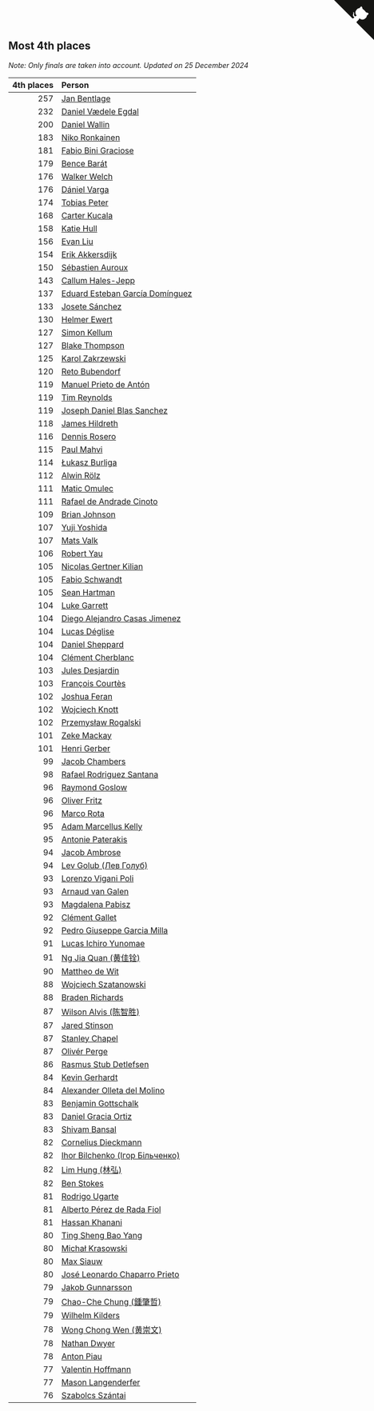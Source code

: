 ## Most 4th places

*Note: Only finals are taken into account.*
*Updated on 25 December 2024*

| 4th places | Person |
| ---: | :--- |
| 257 | [Jan Bentlage](https://www.worldcubeassociation.org/persons/2010BENT01) |
| 232 | [Daniel Vædele Egdal](https://www.worldcubeassociation.org/persons/2013EGDA01) |
| 200 | [Daniel Wallin](https://www.worldcubeassociation.org/persons/2013WALL03) |
| 183 | [Niko Ronkainen](https://www.worldcubeassociation.org/persons/2010RONK01) |
| 181 | [Fabio Bini Graciose](https://www.worldcubeassociation.org/persons/2010GRAC02) |
| 179 | [Bence Barát](https://www.worldcubeassociation.org/persons/2008BARA01) |
| 176 | [Walker Welch](https://www.worldcubeassociation.org/persons/2011WELC01) |
| 176 | [Dániel Varga](https://www.worldcubeassociation.org/persons/2008VARG01) |
| 174 | [Tobias Peter](https://www.worldcubeassociation.org/persons/2014PETE03) |
| 168 | [Carter Kucala](https://www.worldcubeassociation.org/persons/2015KUCA01) |
| 158 | [Katie Hull](https://www.worldcubeassociation.org/persons/2010HULL01) |
| 156 | [Evan Liu](https://www.worldcubeassociation.org/persons/2009LIUE01) |
| 154 | [Erik Akkersdijk](https://www.worldcubeassociation.org/persons/2005AKKE01) |
| 150 | [Sébastien Auroux](https://www.worldcubeassociation.org/persons/2008AURO01) |
| 143 | [Callum Hales-Jepp](https://www.worldcubeassociation.org/persons/2012HALE01) |
| 137 | [Eduard Esteban García Domínguez](https://www.worldcubeassociation.org/persons/2011EDUA01) |
| 133 | [Josete Sánchez](https://www.worldcubeassociation.org/persons/2015SANC18) |
| 130 | [Helmer Ewert](https://www.worldcubeassociation.org/persons/2015EWER01) |
| 127 | [Simon Kellum](https://www.worldcubeassociation.org/persons/2016KELL12) |
| 127 | [Blake Thompson](https://www.worldcubeassociation.org/persons/2010THOM03) |
| 125 | [Karol Zakrzewski](https://www.worldcubeassociation.org/persons/2014ZAKR01) |
| 120 | [Reto Bubendorf](https://www.worldcubeassociation.org/persons/2012BUBE01) |
| 119 | [Manuel Prieto de Antón](https://www.worldcubeassociation.org/persons/2015ANTO04) |
| 119 | [Tim Reynolds](https://www.worldcubeassociation.org/persons/2005REYN01) |
| 119 | [Joseph Daniel Blas Sanchez](https://www.worldcubeassociation.org/persons/2016SANC08) |
| 118 | [James Hildreth](https://www.worldcubeassociation.org/persons/2009HILD01) |
| 116 | [Dennis Rosero](https://www.worldcubeassociation.org/persons/2010ROSE03) |
| 115 | [Paul Mahvi](https://www.worldcubeassociation.org/persons/2012MAHV01) |
| 114 | [Łukasz Burliga](https://www.worldcubeassociation.org/persons/2013BURL01) |
| 112 | [Alwin Rölz](https://www.worldcubeassociation.org/persons/2016ROLZ01) |
| 111 | [Matic Omulec](https://www.worldcubeassociation.org/persons/2010OMUL02) |
| 111 | [Rafael de Andrade Cinoto](https://www.worldcubeassociation.org/persons/2007CINO01) |
| 109 | [Brian Johnson](https://www.worldcubeassociation.org/persons/2013JOHN10) |
| 107 | [Yuji Yoshida](https://www.worldcubeassociation.org/persons/2015YOSH01) |
| 107 | [Mats Valk](https://www.worldcubeassociation.org/persons/2007VALK01) |
| 106 | [Robert Yau](https://www.worldcubeassociation.org/persons/2009YAUR01) |
| 105 | [Nicolas Gertner Kilian](https://www.worldcubeassociation.org/persons/2013GERT01) |
| 105 | [Fabio Schwandt](https://www.worldcubeassociation.org/persons/2014SCHW02) |
| 105 | [Sean Hartman](https://www.worldcubeassociation.org/persons/2016HART02) |
| 104 | [Luke Garrett](https://www.worldcubeassociation.org/persons/2017GARR05) |
| 104 | [Diego Alejandro Casas Jimenez](https://www.worldcubeassociation.org/persons/2014JIME05) |
| 104 | [Lucas Déglise](https://www.worldcubeassociation.org/persons/2015DEGL01) |
| 104 | [Daniel Sheppard](https://www.worldcubeassociation.org/persons/2009SHEP01) |
| 104 | [Clément Cherblanc](https://www.worldcubeassociation.org/persons/2014CHER05) |
| 103 | [Jules Desjardin](https://www.worldcubeassociation.org/persons/2010DESJ01) |
| 103 | [François Courtès](https://www.worldcubeassociation.org/persons/2008COUR01) |
| 102 | [Joshua Feran](https://www.worldcubeassociation.org/persons/2011FERA01) |
| 102 | [Wojciech Knott](https://www.worldcubeassociation.org/persons/2011KNOT01) |
| 102 | [Przemysław Rogalski](https://www.worldcubeassociation.org/persons/2013ROGA02) |
| 101 | [Zeke Mackay](https://www.worldcubeassociation.org/persons/2015MACK06) |
| 101 | [Henri Gerber](https://www.worldcubeassociation.org/persons/2014GERB01) |
| 99 | [Jacob Chambers](https://www.worldcubeassociation.org/persons/2017CHAM09) |
| 98 | [Rafael Rodriguez Santana](https://www.worldcubeassociation.org/persons/2012SANT12) |
| 96 | [Raymond Goslow](https://www.worldcubeassociation.org/persons/2014GOSL01) |
| 96 | [Oliver Fritz](https://www.worldcubeassociation.org/persons/2014FRIT02) |
| 96 | [Marco Rota](https://www.worldcubeassociation.org/persons/2009ROTA01) |
| 95 | [Adam Marcellus Kelly](https://www.worldcubeassociation.org/persons/2016KELL10) |
| 95 | [Antonie Paterakis](https://www.worldcubeassociation.org/persons/2012PATE01) |
| 94 | [Jacob Ambrose](https://www.worldcubeassociation.org/persons/2010AMBR01) |
| 94 | [Lev Golub (Лев Голуб)](https://www.worldcubeassociation.org/persons/2014HOLU01) |
| 93 | [Lorenzo Vigani Poli](https://www.worldcubeassociation.org/persons/2007POLI01) |
| 93 | [Arnaud van Galen](https://www.worldcubeassociation.org/persons/2006GALE01) |
| 93 | [Magdalena Pabisz](https://www.worldcubeassociation.org/persons/2017PABI01) |
| 92 | [Clément Gallet](https://www.worldcubeassociation.org/persons/2004GALL02) |
| 92 | [Pedro Giuseppe Garcia Milla](https://www.worldcubeassociation.org/persons/2016MILL07) |
| 91 | [Lucas Ichiro Yunomae](https://www.worldcubeassociation.org/persons/2014YUNO01) |
| 91 | [Ng Jia Quan (黄佳铨)](https://www.worldcubeassociation.org/persons/2015QUAN03) |
| 90 | [Mattheo de Wit](https://www.worldcubeassociation.org/persons/2015WITM01) |
| 88 | [Wojciech Szatanowski](https://www.worldcubeassociation.org/persons/2011SZAT01) |
| 88 | [Braden Richards](https://www.worldcubeassociation.org/persons/2017RICH02) |
| 87 | [Wilson Alvis (陈智胜)](https://www.worldcubeassociation.org/persons/2011ALVI01) |
| 87 | [Jared Stinson](https://www.worldcubeassociation.org/persons/2014STIN01) |
| 87 | [Stanley Chapel](https://www.worldcubeassociation.org/persons/2016CHAP04) |
| 87 | [Olivér Perge](https://www.worldcubeassociation.org/persons/2007PERG01) |
| 86 | [Rasmus Stub Detlefsen](https://www.worldcubeassociation.org/persons/2014DETL01) |
| 84 | [Kevin Gerhardt](https://www.worldcubeassociation.org/persons/2013GERH01) |
| 84 | [Alexander Olleta del Molino](https://www.worldcubeassociation.org/persons/2008OLLE01) |
| 83 | [Benjamin Gottschalk](https://www.worldcubeassociation.org/persons/2016GOTT01) |
| 83 | [Daniel Gracia Ortiz](https://www.worldcubeassociation.org/persons/2009ORTI01) |
| 83 | [Shivam Bansal](https://www.worldcubeassociation.org/persons/2011BANS02) |
| 82 | [Cornelius Dieckmann](https://www.worldcubeassociation.org/persons/2009DIEC01) |
| 82 | [Ihor Bilchenko (Ігор Більченко)](https://www.worldcubeassociation.org/persons/2011BILC01) |
| 82 | [Lim Hung (林弘)](https://www.worldcubeassociation.org/persons/2016HUNG08) |
| 82 | [Ben Stokes](https://www.worldcubeassociation.org/persons/2018STOK01) |
| 81 | [Rodrigo Ugarte](https://www.worldcubeassociation.org/persons/2015UGAR01) |
| 81 | [Alberto Pérez de Rada Fiol](https://www.worldcubeassociation.org/persons/2011FIOL01) |
| 81 | [Hassan Khanani](https://www.worldcubeassociation.org/persons/2018KHAN26) |
| 80 | [Ting Sheng Bao Yang](https://www.worldcubeassociation.org/persons/2008BAOY01) |
| 80 | [Michał Krasowski](https://www.worldcubeassociation.org/persons/2013KRAS02) |
| 80 | [Max Siauw](https://www.worldcubeassociation.org/persons/2017SIAU02) |
| 80 | [José Leonardo Chaparro Prieto](https://www.worldcubeassociation.org/persons/2011CHAP01) |
| 79 | [Jakob Gunnarsson](https://www.worldcubeassociation.org/persons/2015GUNN01) |
| 79 | [Chao-Che Chung (鍾肇哲)](https://www.worldcubeassociation.org/persons/2012CHON03) |
| 79 | [Wilhelm Kilders](https://www.worldcubeassociation.org/persons/2010KILD02) |
| 78 | [Wong Chong Wen (黄崇文)](https://www.worldcubeassociation.org/persons/2014WENW01) |
| 78 | [Nathan Dwyer](https://www.worldcubeassociation.org/persons/2011DWYE02) |
| 78 | [Anton Piau](https://www.worldcubeassociation.org/persons/2008PIAU01) |
| 77 | [Valentin Hoffmann](https://www.worldcubeassociation.org/persons/2011HOFF02) |
| 77 | [Mason Langenderfer](https://www.worldcubeassociation.org/persons/2013LANG03) |
| 76 | [Szabolcs Szántai](https://www.worldcubeassociation.org/persons/2016SZAN01) |


<a href="https://github.com/jonatanklosko/wca_statistics" class="github-corner" aria-label="View source on Github"><svg width="80" height="80" viewBox="0 0 250 250" style="fill:#151513; color:#fff; position: absolute; top: 0; border: 0; right: 0;" aria-hidden="true"><path d="M0,0 L115,115 L130,115 L142,142 L250,250 L250,0 Z"></path><path d="M128.3,109.0 C113.8,99.7 119.0,89.6 119.0,89.6 C122.0,82.7 120.5,78.6 120.5,78.6 C119.2,72.0 123.4,76.3 123.4,76.3 C127.3,80.9 125.5,87.3 125.5,87.3 C122.9,97.6 130.6,101.9 134.4,103.2" fill="currentColor" style="transform-origin: 130px 106px;" class="octo-arm"></path><path d="M115.0,115.0 C114.9,115.1 118.7,116.5 119.8,115.4 L133.7,101.6 C136.9,99.2 139.9,98.4 142.2,98.6 C133.8,88.0 127.5,74.4 143.8,58.0 C148.5,53.4 154.0,51.2 159.7,51.0 C160.3,49.4 163.2,43.6 171.4,40.1 C171.4,40.1 176.1,42.5 178.8,56.2 C183.1,58.6 187.2,61.8 190.9,65.4 C194.5,69.0 197.7,73.2 200.1,77.6 C213.8,80.2 216.3,84.9 216.3,84.9 C212.7,93.1 206.9,96.0 205.4,96.6 C205.1,102.4 203.0,107.8 198.3,112.5 C181.9,128.9 168.3,122.5 157.7,114.1 C157.9,116.9 156.7,120.9 152.7,124.9 L141.0,136.5 C139.8,137.7 141.6,141.9 141.8,141.8 Z" fill="currentColor" class="octo-body"></path></svg></a><style>.github-corner:hover .octo-arm{animation:octocat-wave 560ms ease-in-out}@keyframes octocat-wave{0%,100%{transform:rotate(0)}20%,60%{transform:rotate(-25deg)}40%,80%{transform:rotate(10deg)}}@media (max-width:500px){.github-corner:hover .octo-arm{animation:none}.github-corner .octo-arm{animation:octocat-wave 560ms ease-in-out}}</style>
